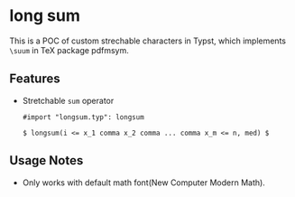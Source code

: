 # long sum
This is a POC of custom strechable characters in Typst, which implements `\suum` in TeX package pdfmsym.

## Features
- Stretchable `sum` operator
  ```typ
  #import "longsum.typ": longsum

  $ longsum(i <= x_1 comma x_2 comma ... comma x_m <= n, med) $
  ```

## Usage Notes
- Only works with default math font(New Computer Modern Math).